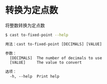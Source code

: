 # 转换为定点数

将整数转换为定点数

```bash
$ cast to-fixed-point --help
```

```txt
用法：cast to-fixed-point [DECIMALS] [VALUE]

参数：
  [DECIMALS]  The number of decimals to use
  [VALUE]     The value to convert

选项：
  -h, --help  Print help
```